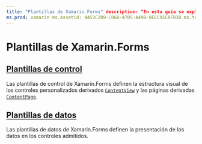```yaml
---
title: "Plantillas de Xamarin.Forms" description: "En esta guía se explica cómo usar la compatibilidad de plantillas que proporciona Xamarin.Forms." Esta compatibilidad incluye plantillas de control, que definen la estructura visual de controles y páginas personalizados, y plantillas de datos, que definen la presentación de los datos en controles compatibles."
ms.prod: xamarin ms.assetid: 4453C209-C068-47D5-A49B-0ECC95C0FB3B ms.technology: xamarin-forms author: davidbritch ms.author: dabritch ms.date: 01/13/2020 no-loc: [Xamarin.Forms, Xamarin.Essentials]
---
```


# <a name="xamarinforms-templates"></a>Plantillas de Xamarin.Forms

## <a name="control-templates"></a>[Plantillas de control](control-template.md)

Las plantillas de control de Xamarin.Forms definen la estructura visual de los controles personalizados derivados [`ContentView`](xref:Xamarin.Forms.ContentView) y las páginas derivadas [`ContentPage`](xref:Xamarin.Forms.ContentPage).

## <a name="data-templates"></a>[Plantillas de datos](data-templates/index.md)

Las plantillas de datos de Xamarin.Forms definen la presentación de los datos en los controles admitidos.
